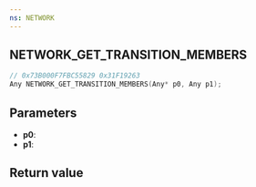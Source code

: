 ```yaml
---
ns: NETWORK
---
```

## NETWORK_GET_TRANSITION_MEMBERS

```c
// 0x73B000F7FBC55829 0x31F19263
Any NETWORK_GET_TRANSITION_MEMBERS(Any* p0, Any p1);
```


## Parameters
* **p0**: 
* **p1**: 

## Return value
